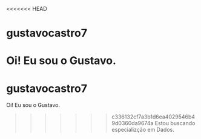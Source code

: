 <<<<<<< HEAD
# gustavocastro7

Oi! Eu sou o Gustavo.
=======
# gustavocastro7

Oi! Eu sou o Gustavo.
>>>>>>> c336132cf7a3b1d6ea4029546b49d0360da9674a
Estou buscando especializção em Dados.
